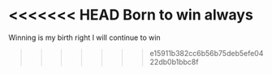 <<<<<<< HEAD
Born to win always 
=======
Winning is my birth right I will continue to win
>>>>>>> e15911b382cc6b56b75deb5efe0422db0b1bbc8f

